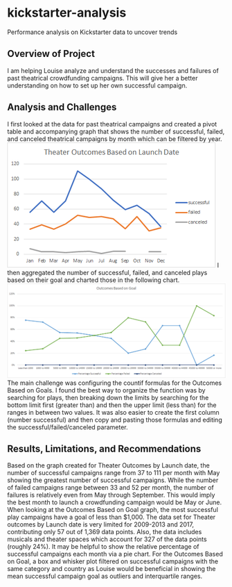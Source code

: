 # kickstarter-analysis
Performance analysis on Kickstarter data to uncover trends
## Overview of Project
I am helping Louise analyze and understand the successes and failures of past theatrical crowdfunding campaigns. This will give her a better understanding on how to set up her own successful campaign. 
## Analysis and Challenges
I first looked at the data for past theatrical campaigns and created a pivot table and accompanying graph that shows the number of successful, failed, and canceled theatrical campaigns by month which can be filtered by year. 
![Theater_Outcomes_vs_Launch.png](https://github.com/1fatpanda1/kickstarter-analysis/blob/main/Theater_Outcomes_vs_Launch.png)
I then aggregated the number of successful, failed, and canceled plays based on their goal and charted those in the following chart.
![Outcomes_vs_Goals.png](https://github.com/1fatpanda1/kickstarter-analysis/blob/main/Outcomes_vs_Goals.png)
The main challenge was configuring the countif formulas for the Outcomes Based on Goals. I found the best way to organize the function was by searching for plays, then breaking down the limits by searching for the bottom limit first (greater than) and then the upper limit (less than) for the ranges in between two values. It was also easier to create the first column (number successful) and then copy and pasting those formulas and editing the successful/failed/canceled parameter.
## Results, Limitations, and Recommendations
Based on the graph created for Theater Outcomes by Launch date, the number of successful campaigns range from 37 to 111 per month with May showing the greatest number of successful campaigns. While the number of failed campaigns range between 33 and 52 per month, the number of failures is relatively even from May through September. This would imply the best month to launch a crowdfunding campaign would be May or June. When looking at the Outcomes Based on Goal graph, the most successful play campaigns have a goal of less than $1,000. 
The data set for Theater outcomes by Launch date is very limited for 2009-2013 and 2017, contributing only 57 out of 1,369 data points. Also, the data includes musicals and theater spaces which account for 327 of the data points (roughly 24%). It may be helpful to show the relative percentage of successful campaigns each month via a pie chart. For the Outcomes Based on Goal, a box and whisker plot filtered on successful campaigns with the same category and country as Louise would be beneficial in showing the mean successful campaign goal as outliers and interquartile ranges.  
